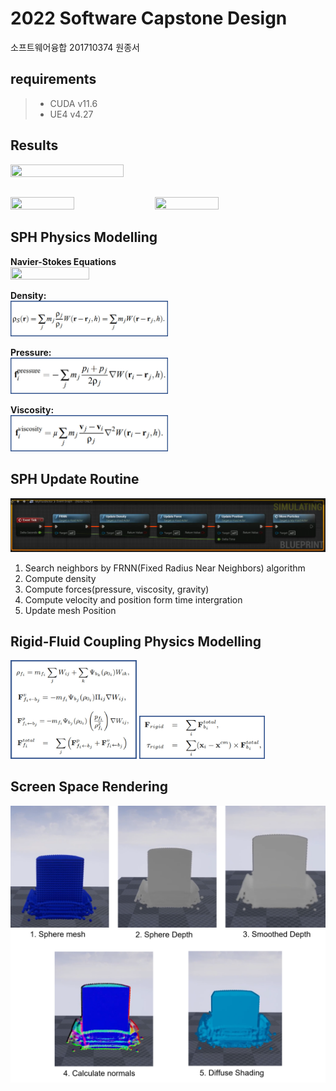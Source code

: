 # 2022 Software Capstone Design
소프트웨어융합 201710374 원종서

## requirements
> * CUDA  v11.6
> * UE4  v4.27

## Results
<img src="./img/result3.gif" width="60%" height="60%"/>    

## 
<img src="./img/result2.gif" width="45%" height="45%"/> <img src="./img/result1.gif" width="45%" height="45%"/>





## SPH Physics Modelling 
**Navier-Stokes Equations**    
<img src="./img/Navier–Stokes equations.jpg" width="50%" height="50%"/>    


**Density:**    
<img src="./img/density.jpg" width="50%" height="50%"/>    
    
      
        
**Pressure:**    
<img src="./img/pressure.jpg" width="50%" height="50%"/>    
     
     
       
**Viscosity:**    
<img src="./img/viscosity.jpg" width="50%" height="50%"/>    


## SPH Update Routine
<img src="./img/SPH_BP.png" width="100%" height="100%"/>    
    
1. Search neighbors by FRNN(Fixed Radius Near Neighbors) algorithm    
2. Compute density
3. Compute forces(pressure, viscosity, gravity)
4. Compute velocity and position form time intergration
5. Update mesh Position

## Rigid-Fluid Coupling Physics Modelling 
<img src="./img/fluid-rigid.jpg" width="40%" height="45%"/>  <img src="./img/RigidBody.jpg" width="40%" height="45%"/> 

## Screen Space Rendering
<img src="./img/ScreenSpaceRendering.png" width="100%" height="100%"/>
